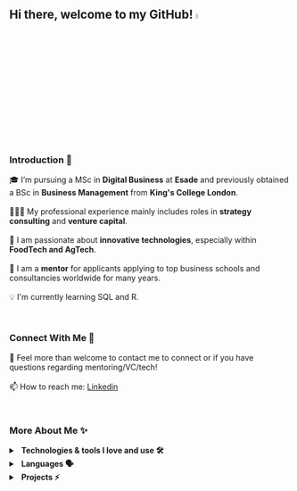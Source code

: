 ## Hi there, welcome to my GitHub!   <a href="https://www.gautamkrishnar.com/"><img src="https://media.giphy.com/media/hvRJCLFzcasrR4ia7z/giphy.gif" width="5%"></a>

<br/>

### Introduction 🚀
🎓 I’m pursuing a MSc in **Digital Business** at **Esade** and previously obtained a BSc in **Business Management** from **King's College London**. </br></br>
👨🏼‍💻 My professional experience mainly includes roles in **strategy consulting** and **venture capital**. </br></br>
🌱 I am passionate about **innovative technologies**, especially within **FoodTech and AgTech**. </br></br>
🤝 I am a **mentor** for applicants applying to top business schools and consultancies worldwide for many years. </br></br>
💡 I'm currently learning SQL and R. </br>

</br>

### Connect With Me 🔗
💬 Feel more than welcome to contact me to connect or if you have questions regarding mentoring/VC/tech! </br></br>
📫 How to reach me: [Linkedin](https://www.linkedin.com/in/alexander-hoellinger/)

</br>

### More About Me ✨
<details>
  <summary><b>&nbsp;&nbsp;Technologies & tools I love and use 🛠️&nbsp</b></summary>
  <br/>
  
1) **SQL & R** (6-month Google Data Analytics Professional Certificate)
2) **Python** (90-hour Data Analytics Course by Le Wagon)
3) **HTML & CSS** (30-hour Web Dev Course by Le Wagon)
4) Excel, PowerPoint, Tableau (official student ambassador), Power BI, Cognos, SPSS (highly proficient)

</details> 

<details>
  <summary><b>&nbsp;&nbsp;Languages 🗣️&nbsp</b></summary>
  <br/>
  
1) German 🇩🇪/🇦🇹
2) English 🇬🇧
3) Spanish 🇪🇸

</details> 

<details>
  <summary><b>&nbsp;&nbsp;Projects ⚡&nbsp</b></summary>
  <br/>
  
1) FoodTech startup's website - [Local Grow](https://localgrowfarm.carrd.co) - development within 48-hr bootcamp by King's Entrepreneur Institute
2) Local Grow's [App](https://debonair-butter-2631.glideapp.io)
3) Many more to come ...

</details> 
